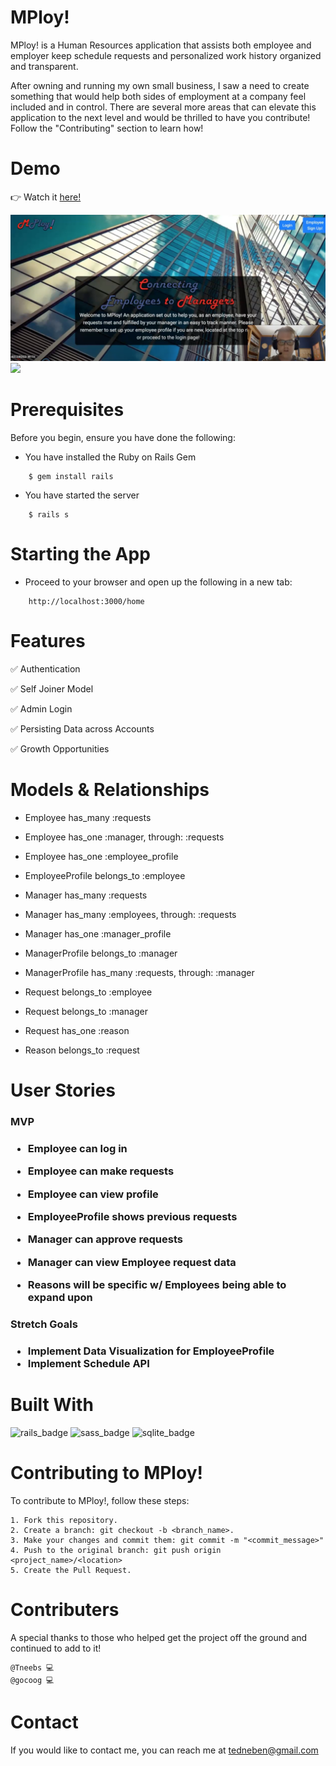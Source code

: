 # MPloy!

MPloy! is a Human Resources application that assists both employee and employer keep schedule requests and personalized work history organized and transparent. 

After owning and running my own small business, I saw a need to create something that would help both sides of employment at a company feel included and in control. There are several more areas that can elevate this application to the next level and would be thrilled to have you contribute! Follow the "Contributing" section to learn how!

# Demo

👉 Watch it <a href="https://www.youtube.com/watch?v=cUdRhZERVq0">here!</a>

<img src="app/assets/images/MPloy_Screenshot.png">

<img src="https://j.gifs.com/xnQxMJ.gif">

# Prerequisites

Before you begin, ensure you have done the following:

- You have installed the Ruby on Rails Gem
```
    $ gem install rails
```

- You have started the server
```
    $ rails s
```

# Starting the App

- Proceed to your browser and open up the following in a new tab:
```
    http://localhost:3000/home
```

# Features

✅ Authentication

✅ Self Joiner Model

✅ Admin Login

✅ Persisting Data across Accounts

✅ Growth Opportunities

# Models & Relationships

- Employee has_many :requests
- Employee has_one :manager, through: :requests
- Employee has_one :employee_profile

- EmployeeProfile belongs_to :employee

- Manager has_many :requests
- Manager has_many :employees, through: :requests
- Manager has_one :manager_profile

- ManagerProfile belongs_to :manager
- ManagerProfile has_many :requests, through: :manager

- Request belongs_to :employee
- Request belongs_to :manager
- Request has_one :reason

- Reason belongs_to :request

# User Stories

<h3>MVP<h3>

- Employee can log in
- Employee can make requests
- Employee can view profile

- EmployeeProfile shows previous requests

- Manager can approve requests
- Manager can view Employee request data

- Reasons will be specific w/ Employees being able to expand upon

<h3>Stretch Goals<h3>

- Implement Data Visualization for EmployeeProfile
- Implement Schedule API


# Built With

<img src="https://img.shields.io/badge/Ruby_on_Rails-CC0000?style=for-the-badge&logo=ruby-on-rails&logoColor=white" alt="rails_badge">
<img src="https://img.shields.io/badge/Sass-CC6699?style=for-the-badge&logo=sass&logoColor=white" alt="sass_badge">
<img src="https://img.shields.io/badge/SQLite-07405E?style=for-the-badge&logo=sqlite&logoColor=white" alt="sqlite_badge">

# Contributing to MPloy!

To contribute to MPloy!, follow these steps:

    1. Fork this repository.
    2. Create a branch: git checkout -b <branch_name>.
    3. Make your changes and commit them: git commit -m "<commit_message>"
    4. Push to the original branch: git push origin <project_name>/<location>
    5. Create the Pull Request.

# Contributers

A special thanks to those who helped get the project off the ground and continued to add to it!

    @Tneebs 💻
    @gocoog 💻

# Contact

If you would like to contact me, you can reach me at tedneben@gmail.com